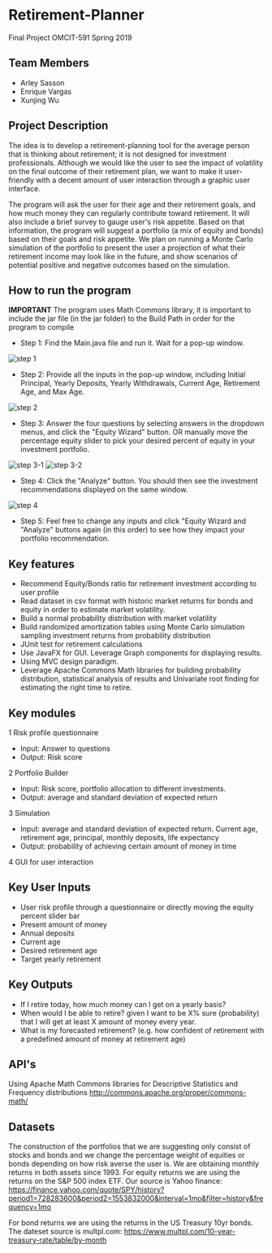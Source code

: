 # Retirement-Planner
Final Project OMCIT-591 Spring 2019

## Team Members
* Arley Sasson
* Enrique Vargas
* Xunjing Wu

## Project Description
The idea is to develop a retirement-planning tool for the average person that is thinking about retirement; it is not designed for investment professionals. Although we would like the user to see the impact of volatility on the final outcome of their retirement plan, we want to make it user-friendly with a decent amount of user interaction through a graphic user interface.

The program will ask the user for their age and their retirement goals, and how much money they can regularly contribute toward retirement. It will also include a brief survey to gauge user's risk appetite. Based on that information, the program will suggest a portfolio (a mix of equity and bonds) based on their goals and risk appetite. We plan on running a Monte Carlo simulation of the portfolio to present the user a projection of what their retirement income may look like in the future, and show scenarios of potential positive and negative outcomes based on the simulation.

## How to run the program

**IMPORTANT** The program uses Math Commons library, it is important to include the jar file (in the jar folder) to the Build Path
in order for the program to compile

* Step 1: Find the Main.java file and run it. Wait for a pop-up window. 

![step 1](https://user-images.githubusercontent.com/49407610/57587455-00b08280-74d3-11e9-9e30-49471ca55163.png)

* Step 2: Provide all the inputs in the pop-up window, including Initial Principal, Yearly Deposits, Yearly Withdrawals, Current Age, Retirement Age, and Max Age. 

![step 2](https://user-images.githubusercontent.com/49407610/57587471-33f31180-74d3-11e9-8a85-776cb14a1243.png)

* Step 3: Answer the four questions by selecting answers in the dropdown menus, and click the "Equity Wizard" button. OR manually move the percentage equity slider to pick your desired percent of equity in your investment portfolio. 

![step 3-1](https://user-images.githubusercontent.com/49407610/57587474-40776a00-74d3-11e9-879b-8a965d495259.png)
![step 3-2](https://user-images.githubusercontent.com/49407610/57587475-42d9c400-74d3-11e9-8ed4-012beaaf8f52.png)

* Step 4: Click the "Analyze" button. You should then see the investment recommendations displayed on the same window. 

![step 4](https://user-images.githubusercontent.com/49407610/57587480-4e2cef80-74d3-11e9-8cf3-7aa590f6b43a.png)

* Step 5: Feel free to change any inputs and click "Equity Wizard and "Analyze" buttons again (in this order) to see how they impact your portfolio recommendation. 

## Key features
  * Recommend Equity/Bonds ratio for retirement investment according to user profile
  * Read dataset in csv format with historic market returns for bonds and equity in order to estimate market volatility.
  * Build a normal probability distribution with market volatility 
  * Build randomized amortization tables using Monte Carlo simulation sampling investment returns from probability distribution
  * JUnit test for retirement calculations
  * Use JavaFX for GUI.  Leverage Graph components for displaying results.  
  * Using MVC design paradigm.
  * Leverage Apache Commons Math libraries for building probability distribution, statistical analysis of results and Univariate root finding for estimating the right time to retire.

## Key modules
1 Risk profile questionnaire
  * Input: Answer to questions
  * Output: Risk score
  
2 Portfolio Builder
  * Input: Risk score, portfolio allocation to different investments.
  * Output: average and standard deviation of expected return
  
3 Simulation
  * Input: average and standard deviation of expected return.  Current age, retirement age, principal, monthly deposits, life expectancy
  * Output: probability of achieving certain amount of money in time
  
4 GUI for user interaction

## Key User Inputs
* User risk profile through a questionnaire or directly moving the equity percent slider bar
* Present amount of money
* Annual deposits
* Current age
* Desired retirement age
* Target yearly retirement

## Key Outputs
* If I retire today, how much money can I get on a yearly basis?
* When would I be able to retire? given I want to be X% sure (probability) that I will get at least X amount of money every year.
* What is my forecasted retirement? (e.g. how confident of retirement with a predefined amount of money at retirement age)

## API's
Using Apache Math Commons libraries for Descriptive Statistics and Frequency distributions
http://commons.apache.org/proper/commons-math/

## Datasets
The construction of the portfolios that we are suggesting only consist of stocks and bonds and we change the percentage weight of equities or bonds depending on how risk averse the user is. We are obtaining monthly returns in both assets since 1993. 
For equity returns we are using the returns on the S&P 500 index ETF. Our source is Yahoo finance:
https://finance.yahoo.com/quote/SPY/history?period1=728283600&period2=1553832000&interval=1mo&filter=history&frequency=1mo  

For bond returns we are using the returns in the US Treasury 10yr bonds. The dateset source is multpl.com:
https://www.multpl.com/10-year-treasury-rate/table/by-month


